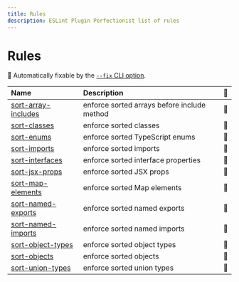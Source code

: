 ```yaml
---
title: Rules
description: ESLint Plugin Perfectionist list of rules
---
```


# Rules

<!-- begin auto-generated rules list -->

🔧 Automatically fixable by the [`--fix` CLI option](https://eslint.org/docs/user-guide/command-line-interface#--fix).

| Name                                              | Description                                 | 🔧 |
| :------------------------------------------------ | :------------------------------------------ | :- |
| [sort-array-includes](/rules/sort-array-includes) | enforce sorted arrays before include method | 🔧 |
| [sort-classes](/rules/sort-classes)               | enforce sorted classes                      | 🔧 |
| [sort-enums](/rules/sort-enums)                   | enforce sorted TypeScript enums             | 🔧 |
| [sort-imports](/rules/sort-imports)               | enforce sorted imports                      | 🔧 |
| [sort-interfaces](/rules/sort-interfaces)         | enforce sorted interface properties         | 🔧 |
| [sort-jsx-props](/rules/sort-jsx-props)           | enforce sorted JSX props                    | 🔧 |
| [sort-map-elements](/rules/sort-map-elements)     | enforce sorted Map elements                 | 🔧 |
| [sort-named-exports](/rules/sort-named-exports)   | enforce sorted named exports                | 🔧 |
| [sort-named-imports](/rules/sort-named-imports)   | enforce sorted named imports                | 🔧 |
| [sort-object-types](/rules/sort-object-types)     | enforce sorted object types                 | 🔧 |
| [sort-objects](/rules/sort-objects)               | enforce sorted objects                      | 🔧 |
| [sort-union-types](/rules/sort-union-types)       | enforce sorted union types                  | 🔧 |

<!-- end auto-generated rules list -->

